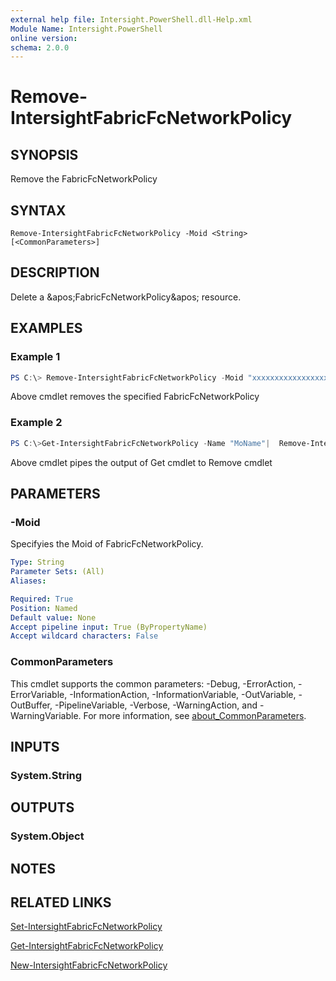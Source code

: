 ```yaml
---
external help file: Intersight.PowerShell.dll-Help.xml
Module Name: Intersight.PowerShell
online version:
schema: 2.0.0
---
```


# Remove-IntersightFabricFcNetworkPolicy

## SYNOPSIS
Remove the FabricFcNetworkPolicy

## SYNTAX

```
Remove-IntersightFabricFcNetworkPolicy -Moid <String> [<CommonParameters>]
```

## DESCRIPTION
Delete a &amp;apos;FabricFcNetworkPolicy&amp;apos; resource.

## EXAMPLES

### Example 1
```powershell
PS C:\> Remove-IntersightFabricFcNetworkPolicy -Moid "xxxxxxxxxxxxxxxxxxxxxxxxxxx"
```
Above cmdlet removes the specified FabricFcNetworkPolicy 

### Example 2
```powershell
PS C:\>Get-IntersightFabricFcNetworkPolicy -Name "MoName"|  Remove-IntersightFabricFcNetworkPolicy
```
Above cmdlet pipes the output of Get cmdlet to Remove cmdlet

## PARAMETERS

### -Moid
Specifyies the Moid of FabricFcNetworkPolicy.

```yaml
Type: String
Parameter Sets: (All)
Aliases:

Required: True
Position: Named
Default value: None
Accept pipeline input: True (ByPropertyName)
Accept wildcard characters: False
```

### CommonParameters
This cmdlet supports the common parameters: -Debug, -ErrorAction, -ErrorVariable, -InformationAction, -InformationVariable, -OutVariable, -OutBuffer, -PipelineVariable, -Verbose, -WarningAction, and -WarningVariable. For more information, see [about_CommonParameters](http://go.microsoft.com/fwlink/?LinkID=113216).

## INPUTS

### System.String

## OUTPUTS

### System.Object
## NOTES

## RELATED LINKS

[Set-IntersightFabricFcNetworkPolicy](./Set-IntersightFabricFcNetworkPolicy.md)

[Get-IntersightFabricFcNetworkPolicy](./Get-IntersightFabricFcNetworkPolicy.md)

[New-IntersightFabricFcNetworkPolicy](./New-IntersightFabricFcNetworkPolicy.md)

